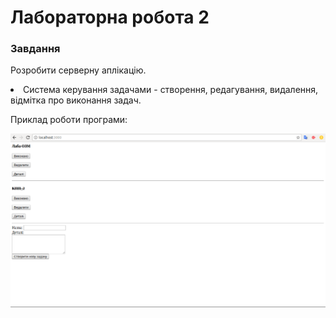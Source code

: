﻿# Лабораторна робота 2

### Завдання
Розробити серверну аплікацію.

<li>Система керування задачами - створення, редагування, видалення, відмітка про виконання задач.  </li>

Приклад роботи програми:
 
![Example1]( https://github.com/BunchakRoman/labt2/blob/master/lab2.png)
 

